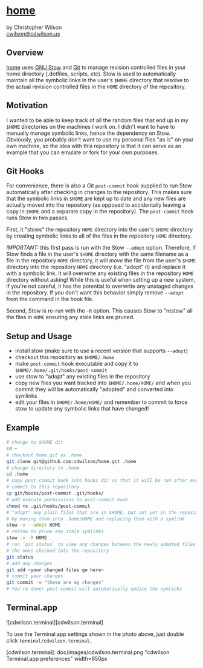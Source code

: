 [home]
======

by Christopher Wilson  
<cwilson@cdwilson.us>


Overview
--------

[home] uses [GNU Stow] and [Git] to manage revision controlled files in your
home directory (.dotfiles, scripts, etc). Stow is used to automatically
maintain all the symbolic links in the user's `$HOME` directory that resolve
to the actual revision controlled files in the `HOME` directory of the
repository.


Motivation
----------

I wanted to be able to keep track of all the random files that end up in my
`$HOME` directories on the machines I work on. I didn't want to have to
manually manage symbolic links, hence the dependency on Stow. Obviously, you
probably don't want to use my personal files "as is" on your own machine, so
the idea with this repository is that it can serve as an example that you can
emulate or fork for your own purposes.


Git Hooks
---------

For convenience, there is also a Git `post-commit` hook supplied to run Stow
automatically after checking in changes to the repository. This makes sure
that the symbolic links in `$HOME` are kept up to date and any new files are
actually moved into the repository (as opposed to accidentally leaving a copy
in `$HOME` and a separate copy in the repository). The `post-commit` hook runs
Stow in two passes.

First, it "stows" the repository `HOME` directory into the user's `$HOME`
directory by creating symbolic links to all of the files in the repository
`HOME` directory.

*IMPORTANT:* this first pass is run with the Stow `--adopt` option. Therefore,
if Stow finds a file in the user's `$HOME` directory with the same filename as
a file in the repository `HOME` directory, it will *move* the file from the
user's `$HOME` directory into the repository `HOME` directory (i.e. "adopt"
it) and replace it with a symbolic link. It will overwrite any existing files
in the repository `HOME` directory without asking! While this is useful when
setting up a new system, if you're not careful, it has the potential to
overwrite any unstaged changes in the repository. If you don't want this
behavior simply remove `--adopt` from the command in the hook file.

Second, Stow is re-run with the `-R` option. This causes Stow to
"restow" all the files in `HOME` ensuring any stale links are pruned.


Setup and Usage
---------------

* install stow (make sure to use a recent version that supports `--adopt`)
* checkout this repository as `$HOME/.home`
* make `post-commit` hook executable and copy it to `$HOME/.home/.git/hooks/post-commit`
* use stow to "adopt" any existing files in the repository
* copy new files you want tracked into `$HOME/.home/HOME/` and when you commit
  they will be automatically "adopted" and converted into symlinks
* edit your files in `$HOME/.home/HOME/` and remember to commit to force stow
  to update any symbolic links that have changed!


Example
-------

```bash
# change to $HOME dir
cd ~
# checkout home.git as .home
git clone git@github.com:cdwilson/home.git .home
# change directory to .home
cd .home
# copy post-commit hook into hooks dir so that it will be run after each
# commit to this repository
cp git/hooks/post-commit .git/hooks/
# add execute permissions to post-commit hook
chmod +x .git/hooks/post-commit
# "adopt" any plain files that are in $HOME, but not yet in the repository,
# by moving them into .home/HOME and replacing them with a symlink
stow -v --adopt HOME
# restow to prune any stale symlinks
stow -v -R HOME
# run `git status` to view any changes between the newly adopted files and
# the ones checked into the repository
git status
# add any changes
git add <your changed files go here>
# commit your changes
git commit -m "these are my changes"
# You're done! post-commit will automatically update the symlinks
```

Terminal.app
------------

![cdwilson.terminal][cdwilson.terminal]

To use the Terminal.app settings shown in the photo above, just double click `terminal/cdwilson.terminal`.


[home]: http://github.com/cdwilson/home
[GNU Stow]: http://www.gnu.org/software/stow/
[Git]: http://git-scm.com/
[cdwilson.terminal]: doc/images/cdwilson.terminal.png "cdwilson Terminal.app preferences" width=650px